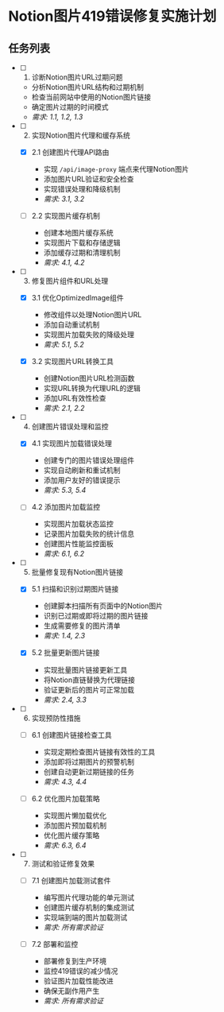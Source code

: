 # Notion图片419错误修复实施计划

## 任务列表

- [ ] 1. 诊断Notion图片URL过期问题
  - 分析Notion图片URL结构和过期机制
  - 检查当前网站中使用的Notion图片链接
  - 确定图片过期的时间模式
  - _需求: 1.1, 1.2, 1.3_

- [ ] 2. 实现Notion图片代理和缓存系统
  - [x] 2.1 创建图片代理API路由
    - 实现 `/api/image-proxy` 端点来代理Notion图片
    - 添加图片URL验证和安全检查
    - 实现错误处理和降级机制
    - _需求: 3.1, 3.2_

  - [ ] 2.2 实现图片缓存机制
    - 创建本地图片缓存系统
    - 实现图片下载和存储逻辑
    - 添加缓存过期和清理机制
    - _需求: 4.1, 4.2_

- [ ] 3. 修复图片组件和URL处理
  - [x] 3.1 优化OptimizedImage组件
    - 修改组件以处理Notion图片URL
    - 添加自动重试机制
    - 实现图片加载失败的降级处理
    - _需求: 5.1, 5.2_

  - [x] 3.2 实现图片URL转换工具
    - 创建Notion图片URL检测函数
    - 实现URL转换为代理URL的逻辑
    - 添加URL有效性检查
    - _需求: 2.1, 2.2_

- [ ] 4. 创建图片错误处理和监控
  - [x] 4.1 实现图片加载错误处理
    - 创建专门的图片错误处理组件
    - 实现自动刷新和重试机制
    - 添加用户友好的错误提示
    - _需求: 5.3, 5.4_

  - [ ] 4.2 添加图片加载监控
    - 实现图片加载状态监控
    - 记录图片加载失败的统计信息
    - 创建图片性能监控面板
    - _需求: 6.1, 6.2_

- [ ] 5. 批量修复现有Notion图片链接
  - [x] 5.1 扫描和识别过期图片链接
    - 创建脚本扫描所有页面中的Notion图片
    - 识别已过期或即将过期的图片链接
    - 生成需要修复的图片清单
    - _需求: 1.4, 2.3_

  - [x] 5.2 批量更新图片链接
    - 实现批量图片链接更新工具
    - 将Notion直链替换为代理链接
    - 验证更新后的图片可正常加载
    - _需求: 2.4, 3.3_

- [ ] 6. 实现预防性措施
  - [ ] 6.1 创建图片链接检查工具
    - 实现定期检查图片链接有效性的工具
    - 添加即将过期图片的预警机制
    - 创建自动更新过期链接的任务
    - _需求: 4.3, 4.4_

  - [ ] 6.2 优化图片加载策略
    - 实现图片懒加载优化
    - 添加图片预加载机制
    - 优化图片缓存策略
    - _需求: 6.3, 6.4_

- [ ] 7. 测试和验证修复效果
  - [ ] 7.1 创建图片加载测试套件
    - 编写图片代理功能的单元测试
    - 创建图片缓存机制的集成测试
    - 实现端到端的图片加载测试
    - _需求: 所有需求验证_

  - [ ] 7.2 部署和监控
    - 部署修复到生产环境
    - 监控419错误的减少情况
    - 验证图片加载性能改进
    - 确保无副作用产生
    - _需求: 所有需求验证_
